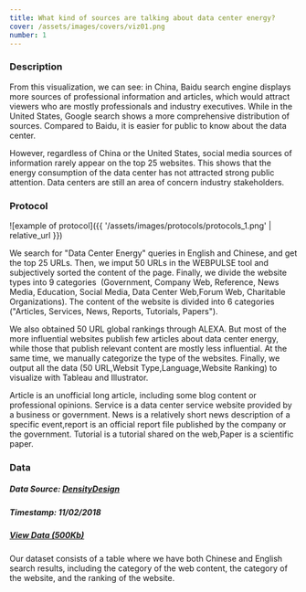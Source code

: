 ```yaml
---
title: What kind of sources are talking about data center energy?
cover: /assets/images/covers/viz01.png
number: 1
---
```

### Description
From this visualization, we can see: in China, Baidu search engine displays more sources of professional information and articles, which would attract viewers who are mostly professionals and industry executives. While in the United States, Google search shows a more comprehensive distribution of sources. Compared to Baidu, it is easier for public to know about the data center.

However, regardless of China or the United States, social media sources of information rarely appear on the top 25 websites. This shows that the energy consumption of the data center has not attracted strong public attention. Data centers are still an area of ​​concern industry stakeholders.

### Protocol

![example of protocol]({{ '/assets/images/protocols/protocols_1.png' | relative_url }})

We search for "Data Center Energy" queries in English and Chinese, and get the top 25 URLs. Then, we imput 50 URLs in the WEBPULSE tool and subjectively sorted the content of the page. Finally, we divide the website types into 9 categories  (Government, Company Web, Reference, News Media, Education, Social Media, Data Center Web,Forum Web, Charitable Organizations).
The content of the website is divided into 6 categories ("Articles, Services, News, Reports, Tutorials, Papers").

We also obtained 50 URL global rankings through ALEXA. But most of the more influential websites publish few articles about data center energy, while those that publish relevant content are mostly less influential. At the same time, we manually categorize the type of the websites. Finally, we output all the data (50 URL,Websit Type,Language,Website Ranking) to visualize with Tableau and Illustrator.

Article is an unofficial long article, including some blog content or professional opinions.
Service is a data center service website provided by a business or government.
News is a relatively short news description of a specific event,report is an official report file published by the company or the government.
Tutorial is a tutorial shared on the web,Paper is a scientific paper.


### Data
##### Data Source: [DensityDesign](http://densitydesign.org/)
##### Timestamp: 11/02/2018
##### [View Data (500Kb)](http://densitydesign.org/)
Our dataset consists of a table where we have both Chinese and English search results, including the category of the web content, the category of the website, and the ranking of the website.
